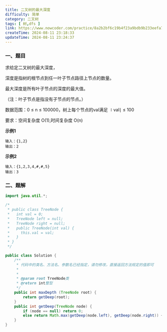 ```yaml
---
title: 二叉树的最大深度
difficulty: 简单
category: 二叉树
tags: [ 树,dfs ]
link: https://www.nowcoder.com/practice/8a2b2bf6c19b4f23a9bdb9b233eefa73
createTime: 2024-08-11 23:18:33
updateTime: 2024-08-11 23:24:37
---
```


### 一、题目

求给定二叉树的最大深度，

深度是指树的根节点到任一叶子节点路径上节点的数量。

最大深度是所有叶子节点的深度的最大值。

（注：叶子节点是指没有子节点的节点。）

数据范围：0 ≤ n ≤ 100000，树上每个节点的val满足 ∣val∣ ≤ 100

要求：空间复杂度 O(1),时间复杂度 O(n)

**示例1**

```
输入：{1,2}
输出：2
```

**示例2**

```
输入：{1,2,3,4,#,#,5}
输出：3
```

### 二、题解

```java
import java.util.*;

/*
 * public class TreeNode {
 *   int val = 0;
 *   TreeNode left = null;
 *   TreeNode right = null;
 *   public TreeNode(int val) {
 *     this.val = val;
 *   }
 * }
 */

public class Solution {
    /**
     * 代码中的类名、方法名、参数名已经指定，请勿修改，直接返回方法规定的值即可
     *
     *
     * @param root TreeNode类
     * @return int整型
     */
    public int maxDepth (TreeNode root) {
        return getDeep(root);
    }
    public int getDeep(TreeNode node) {
        if (node == null) return 0;
        else return Math.max(getDeep(node.left), getDeep(node.right)) + 1;
    }
}
```